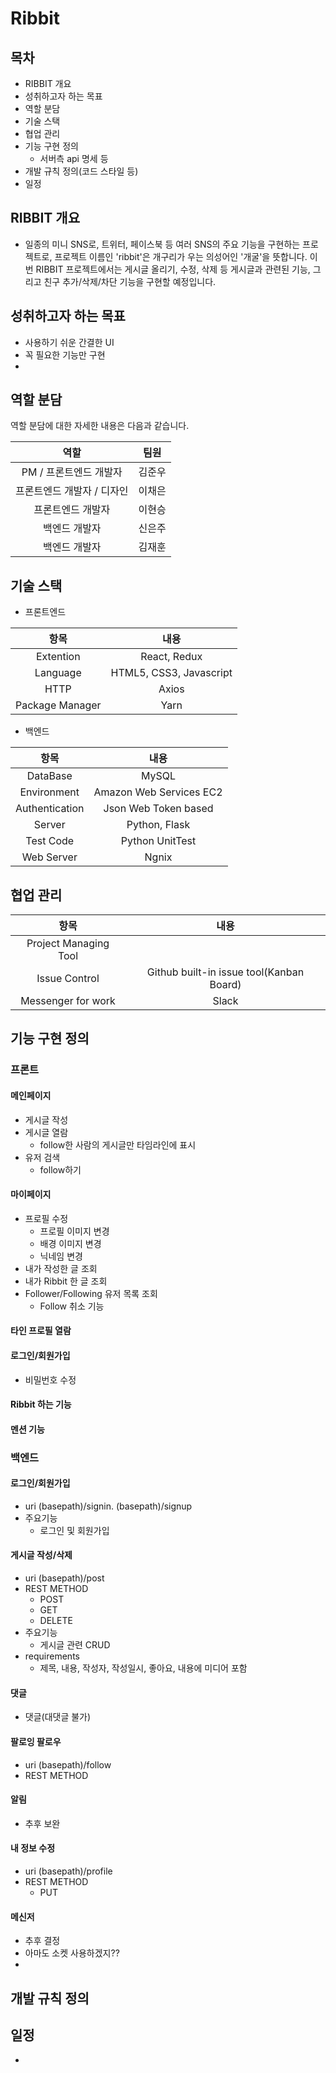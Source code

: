 # **Ribbit**

## 목차

- RIBBIT 개요
- 성취하고자 하는 목표
- 역할 분담
- 기술 스택
- 협업 관리
- 기능 구현 정의
  - 서버측 api 명세 등
- 개발 규칙 정의(코드 스타일 등)
- 일정

## RIBBIT 개요

- 일종의 미니 SNS로, 트위터, 페이스북 등 여러 SNS의 주요 기능을 구현하는 프로젝트로, 프로젝트 이름인 'ribbit'은 개구리가 우는 의성어인 '개굴'을 뜻합니다. 이번 RIBBIT 프로젝트에서는 게시글 올리기, 수정, 삭제 등 게시글과 관련된 기능, 그리고 친구 추가/삭제/차단 기능을 구현할 예정입니다.



## 성취하고자 하는 목표

- 사용하기 쉬운 간결한 UI
- 꼭 필요한 기능만 구현
- 

## 역할 분담

역할 분담에 대한 자세한 내용은 다음과 같습니다.

|            역할            |  팀원  |
| :------------------------: | :----: |
|    PM / 프론트엔드 개발자  | 김준우 |
| 프론트엔드 개발자 / 디자인 | 이채은 |
|     프론트엔드 개발자      | 이현승 |
|       백엔드 개발자        | 신은주 |
|       백엔드 개발자        | 김재훈 |



## 기술 스택

- 프론트엔드

|      항목       |          내용           |
| :-------------: | :---------------------: |
|    Extention    |      React, Redux       |
|    Language     | HTML5, CSS3, Javascript |
|      HTTP       |          Axios          |
| Package Manager |          Yarn           |



- 백엔드

|      항목      |          내용           |
| :------------: | :---------------------: |
|    DataBase    |          MySQL          |
|  Environment   | Amazon Web Services EC2 |
| Authentication |  Json Web Token based   |
|     Server     |      Python, Flask      |
|   Test Code    |     Python UnitTest     |
|   Web Server   |          Ngnix          |



## 협업 관리

|         항목          |                   내용                   |
| :-------------------: | :--------------------------------------: |
| Project Managing Tool |                                          |
|     Issue Control     | Github built-in issue tool(Kanban Board) |
|  Messenger for work   |                  Slack                   |



## 기능 구현 정의

### 프론트

#### 메인페이지

- 게시글 작성
- 게시글 열람
  - follow한 사람의 게시글만 타임라인에 표시
- 유저 검색
  - follow하기

#### 마이페이지

- 프로필 수정
  - 프로필 이미지 변경
  - 배경 이미지 변경
  - 닉네임 변경
- 내가 작성한 글 조회
- 내가 Ribbit 한 글 조회
- Follower/Following 유저 목록 조회
  - Follow 취소 기능

#### 타인 프로필 열람

#### 로그인/회원가입

- 비밀번호 수정

#### Ribbit 하는 기능

#### 멘션 기능



### 백엔드

#### 로그인/회원가입

- uri
  (basepath)/signin. (basepath)/signup
- 주요기능
  - 로그인 및 회원가입



#### 게시글 작성/삭제

- uri
  (basepath)/post
- REST METHOD
  - POST
  - GET
  - DELETE
- 주요기능
  - 게시글 관련 CRUD
- requirements
  - 제목, 내용, 작성자, 작성일시, 좋아요, 내용에 미디어 포함



#### 댓글

- 댓글(대댓글 불가)



#### 팔로잉 팔로우

- uri
  (basepath)/follow
- REST METHOD



#### 알림

- 추후 보완



#### 내 정보 수정

- uri
  (basepath)/profile
- REST METHOD
  - PUT



#### 메신저

- 추후 결정
- 아마도 소켓 사용하겠지??
- 



## 개발 규칙 정의



## 일정



- 
